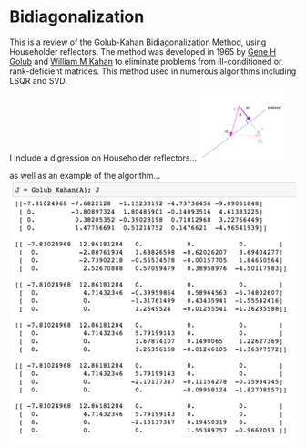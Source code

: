 # Bidiagonalization
This is a review of the Golub-Kahan Bidiagonalization Method, using Householder reflectors. The method was developed in 1965 by [Gene H Golub](https://en.wikipedia.org/wiki/Gene_H._Golub) and [William M Kahan](https://en.wikipedia.org/wiki/William_Kahan) to eliminate problems from ill-conditioned or rank-deficient matrices. This method used in numerous algorithms including LSQR and SVD. 


I include a digression on Householder reflectors...
<img src="images/reflector3.png" width="150"/> 

as well as an example of the algorithm...
![b](/images/matrix_example.png)<!-- .element height="20%" width="30%" -->

